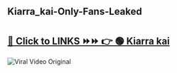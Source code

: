
 ## Kiarra_kai-Only-Fans-Leaked

# <h2><a href="https://clipsfans.com/Kiarra_kai&ref=git">🔗 Click to LINKS ⏩⏩ 👉 🟢 Kiarra kai </a></h2>

<a href="https://clipsfans.com/Kiarra_kai&ref=git" rel="nofollow" data-target="animated-image.originalLink"><img src="https://i.ibb.co.com/xMMVF88/686577567.gif" alt="Viral Video Original" style="max-width: 100%; display: inline-block;" data-target="animated-image.originalImage"></a>
